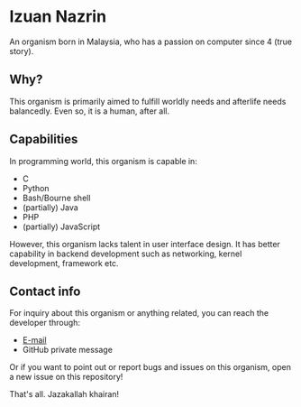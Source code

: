 # Izuan Nazrin
An organism born in Malaysia, who has a passion on
computer since 4 (true story).

## Why?
This organism is primarily aimed to fulfill worldly
needs and afterlife needs balancedly. Even so, it
is a human, after all.

## Capabilities
In programming world, this organism is capable in:
- C
- Python
- Bash/Bourne shell
- (partially) Java
- PHP
- (partially) JavaScript

However, this organism lacks talent in user interface
design. It has better capability in backend development
such as networking, kernel development, framework etc.

## Contact info
For inquiry about this organism or anything related,
you can reach the developer through:
- [E-mail](mailto:zerro.tur@gmail.com)
- GitHub private message

Or if you want to point out or report bugs and issues
on this organism, open a new issue on this repository!


That's all. Jazakallah khairan!
